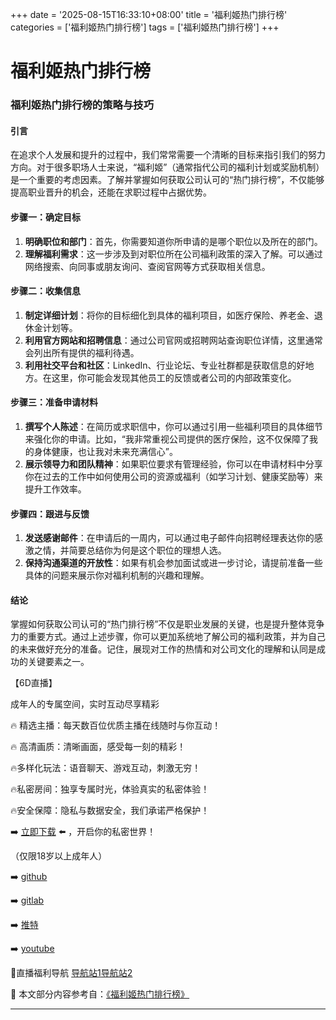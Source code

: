 +++
date = '2025-08-15T16:33:10+08:00'
title = '福利姬热门排行榜'
categories = ['福利姬热门排行榜']
tags = ['福利姬热门排行榜']
+++

# 福利姬热门排行榜

### 福利姬热门排行榜的策略与技巧

#### 引言
在追求个人发展和提升的过程中，我们常常需要一个清晰的目标来指引我们的努力方向。对于很多职场人士来说，“福利姬”（通常指代公司的福利计划或奖励机制）是一个重要的考虑因素。了解并掌握如何获取公司认可的“热门排行榜”，不仅能够提高职业晋升的机会，还能在求职过程中占据优势。

#### 步骤一：确定目标
1. **明确职位和部门**：首先，你需要知道你所申请的是哪个职位以及所在的部门。
2. **理解福利需求**：这一步涉及到对职位所在公司福利政策的深入了解。可以通过网络搜索、向同事或朋友询问、查阅官网等方式获取相关信息。

#### 步骤二：收集信息
1. **制定详细计划**：将你的目标细化到具体的福利项目，如医疗保险、养老金、退休金计划等。
2. **利用官方网站和招聘信息**：通过公司官网或招聘网站查询职位详情，这里通常会列出所有提供的福利待遇。
3. **利用社交平台和社区**：LinkedIn、行业论坛、专业社群都是获取信息的好地方。在这里，你可能会发现其他员工的反馈或者公司的内部政策变化。

#### 步骤三：准备申请材料
1. **撰写个人陈述**：在简历或求职信中，你可以通过引用一些福利项目的具体细节来强化你的申请。比如，“我非常重视公司提供的医疗保险，这不仅保障了我的身体健康，也让我对未来充满信心”。
2. **展示领导力和团队精神**：如果职位要求有管理经验，你可以在申请材料中分享你在过去的工作中如何使用公司的资源或福利（如学习计划、健康奖励等）来提升工作效率。

#### 步骤四：跟进与反馈
1. **发送感谢邮件**：在申请后的一周内，可以通过电子邮件向招聘经理表达你的感激之情，并简要总结你为何是这个职位的理想人选。
2. **保持沟通渠道的开放性**：如果有机会参加面试或进一步讨论，请提前准备一些具体的问题来展示你对福利机制的兴趣和理解。

#### 结论
掌握如何获取公司认可的“热门排行榜”不仅是职业发展的关键，也是提升整体竞争力的重要方式。通过上述步骤，你可以更加系统地了解公司的福利政策，并为自己的未来做好充分的准备。记住，展现对工作的热情和对公司文化的理解和认同是成功的关键要素之一。

【6D直播】

 成年人的专属空间，实时互动尽享精彩

🔥 精选主播：每天数百位优质主播在线随时与你互动！

🔥 高清画质：清晰画面，感受每一刻的精彩！

🔥多样化玩法：语音聊天、游戏互动，刺激无穷！

🔥私密房间：独享专属时光，体验真实的私密体验！

🔥安全保障：隐私与数据安全，我们承诺严格保护！

➡️ [立即下载](https://down123.s3.ap-east-1.amazonaws.com/down/down.html?channelCode=blog) ⬅️ ，开启你的私密世界！

 （仅限18岁以上成年人）

➡️ [github](https://aldult-live.github.io/)

➡️ [gitlab](https://seo-09598d.gitlab.io/)

➡️ [推特](https://x.com/wegame33)

➡️ [youtube](https://www.youtube.com/@6Dlive)

🔞直播福利导航   [导航站1](https://webstack-86085a.gitlab.io/)[导航站2](https://onlygit123-2.github.io/)

📘 本文部分内容参考自：[《福利姬热门排行榜》](https://webstack-hugo-11.pages.dev/)

---
